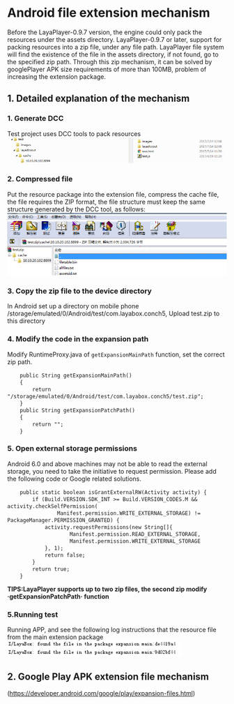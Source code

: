 # Android file extension mechanism
Before the LayaPlayer-0.9.7 version, the engine could only pack the resources under the assets directory. LayaPlayer-0.9.7 or later, support for packing resources into a zip file, under any file path. LayaPlayer file system will find the existence of the file in the assets directory, if not found, go to the specified zip path. Through this zip mechanism, it can be solved by googlePlayer APK  size requirements of more than 100MB, problem of increasing the extension package.

## 1. Detailed explanation of the mechanism
### 1. Generate DCC
Test project uses DCC tools to pack resources
![图1](img/1.png)    
### 2. Compressed file
Put the resource package into the extension file, compress the cache file, the file requires the ZIP format, the file structure must keep the same structure generated by the DCC tool, as follows:
![图1](img/2.png)  
### 3. Copy the zip file to the device directory
In Android set up a directory on mobile phone /storage/emulated/0/Android/test/com.layabox.conch5, Upload test.zip to this directory
### 4. Modify the code in the expansion path
Modify RuntimeProxy.java of `getExpansionMainPath` function, set the correct zip path.
```   
    public String getExpansionMainPath()
    {
        return "/storage/emulated/0/Android/test/com.layabox.conch5/test.zip";
    }
    public String getExpansionPatchPath()
    {
        return "";
    } 
```
### 5. Open external storage permissions
Android 6.0 and above machines may not be able to read the external storage, you need to take the initiative to request permission. Please add the following code or Google related solutions.
```
    public static boolean isGrantExternalRW(Activity activity) {
        if (Build.VERSION.SDK_INT >= Build.VERSION_CODES.M && activity.checkSelfPermission(
                Manifest.permission.WRITE_EXTERNAL_STORAGE) != PackageManager.PERMISSION_GRANTED) {
            activity.requestPermissions(new String[]{
                    Manifest.permission.READ_EXTERNAL_STORAGE,
                    Manifest.permission.WRITE_EXTERNAL_STORAGE
            }, 1);
            return false;
        }
        return true;
    }
```
**TIPS:LayaPlayer supports up to two zip files, the second zip modify ·getExpansionPatchPath· function**

### 5.Running test
Running APP,  and see the following log instructions that the resource file from the main extension package
![图1](img/3.png)  
## 2. Google Play APK extension file mechanism
(https://developer.android.com/google/play/expansion-files.html)
